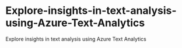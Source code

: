 # Explore-insights-in-text-analysis-using-Azure-Text-Analytics
Explore insights in text analysis using Azure Text Analytics
